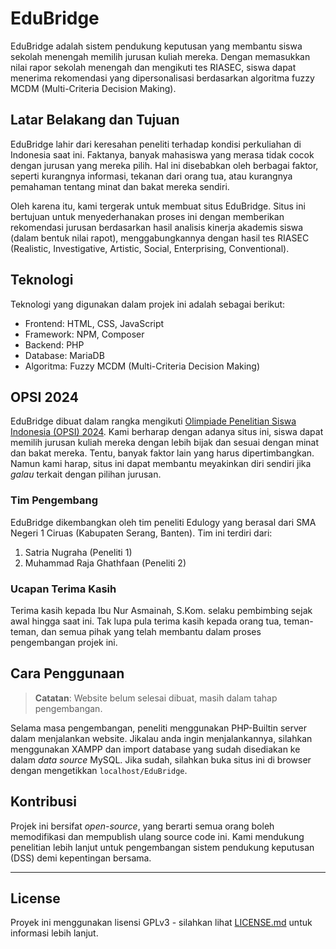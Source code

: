 # EduBridge

EduBridge adalah sistem pendukung keputusan yang membantu siswa sekolah menengah memilih jurusan kuliah mereka. Dengan
memasukkan nilai rapor sekolah menengah dan mengikuti tes RIASEC, siswa dapat menerima rekomendasi yang dipersonalisasi
berdasarkan algoritma fuzzy MCDM (Multi-Criteria Decision Making).

## Latar Belakang dan Tujuan

EduBridge lahir dari keresahan peneliti terhadap kondisi perkuliahan di Indonesia saat ini. Faktanya, banyak mahasiswa
yang merasa tidak cocok dengan jurusan yang mereka pilih. Hal ini disebabkan oleh berbagai faktor, seperti kurangnya
informasi, tekanan dari orang tua, atau kurangnya pemahaman tentang minat dan bakat mereka sendiri.

Oleh karena itu, kami tergerak untuk membuat situs EduBridge. Situs ini bertujuan untuk menyederhanakan proses ini
dengan memberikan rekomendasi jurusan berdasarkan hasil analisis kinerja akademis siswa (dalam bentuk nilai rapot),
menggabungkannya dengan hasil tes RIASEC (Realistic, Investigative, Artistic, Social, Enterprising, Conventional).

## Teknologi

Teknologi yang digunakan dalam projek ini adalah sebagai berikut:

- Frontend: HTML, CSS, JavaScript
- Framework: NPM, Composer
- Backend: PHP
- Database: MariaDB
- Algoritma: Fuzzy MCDM (Multi-Criteria Decision Making)

## OPSI 2024

EduBridge dibuat dalam rangka
mengikuti [Olimpiade Penelitian Siswa Indonesia (OPSI) 2024](https://sma.pusatprestasinasional.kemdikbud.go.id/opsi/).
Kami berharap dengan adanya situs ini, siswa dapat memilih jurusan kuliah mereka dengan lebih bijak dan sesuai dengan
minat dan bakat mereka. Tentu, banyak faktor lain yang harus dipertimbangkan. Namun kami harap, situs ini dapat membantu
meyakinkan diri sendiri jika _galau_ terkait dengan pilihan jurusan.

### Tim Pengembang

EduBridge dikembangkan oleh tim peneliti Edulogy yang berasal dari SMA Negeri 1 Ciruas (Kabupaten Serang, Banten). Tim
ini terdiri dari:

1. Satria Nugraha (Peneliti 1)
2. Muhammad Raja Ghathfaan (Peneliti 2)

### Ucapan Terima Kasih

Terima kasih kepada Ibu Nur Asmainah, S.Kom. selaku pembimbing sejak awal hingga saat ini. Tak lupa pula terima kasih
kepada orang tua, teman-teman, dan semua pihak yang telah membantu dalam proses pengembangan projek ini.

## Cara Penggunaan

> **Catatan**: Website belum selesai dibuat, masih dalam tahap pengembangan.

Selama masa pengembangan, peneliti menggunakan PHP-Builtin server dalam menjalankan website. Jikalau anda ingin
menjalankannya, silahkan menggunakan XAMPP dan import database yang sudah disediakan ke dalam *data source* MySQL. Jika
sudah, silahkan buka situs ini di browser dengan mengetikkan `localhost/EduBridge`.

## Kontribusi

Projek ini bersifat *open-source*, yang berarti semua orang boleh memodifikasi dan mempublish ulang source code ini.
Kami mendukung penelitian lebih lanjut untuk pengembangan sistem pendukung keputusan (DSS) demi kepentingan bersama.

---

## License

Proyek ini menggunakan lisensi GPLv3 - silahkan lihat [LICENSE.md](LICENSE) untuk informasi lebih lanjut.

